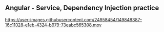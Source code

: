 ## Angular - Service, Dependency Injection practice

https://user-images.githubusercontent.com/24958454/149848387-16c11028-e1eb-4324-b979-73eabc565308.mov

